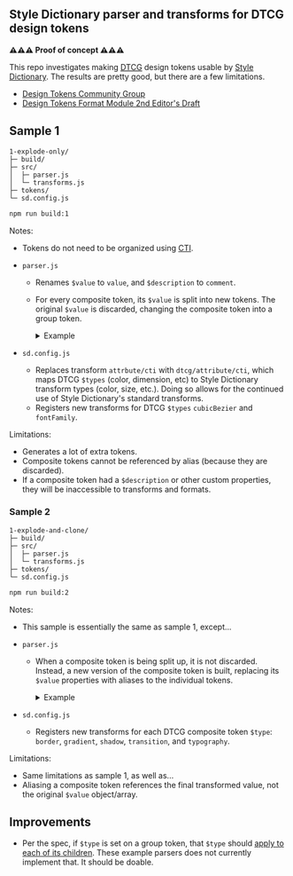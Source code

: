 ## Style Dictionary parser and transforms for DTCG design tokens

**⚠️⚠️⚠️ Proof of concept ⚠️⚠️⚠️**

This repo investigates making <abbr title="Design Tokens Community Group">[DTCG](https://www.designtokens.org/)</abbr> design tokens usable by [Style Dictionary](https://amzn.github.io/style-dictionary). The results are pretty good, but there are a few limitations.

- [Design Tokens Community Group](https://www.designtokens.org/)
- [Design Tokens Format Module 2nd Editor's Draft](https://second-editors-draft.tr.designtokens.org/format/)

## Sample 1

```text
1-explode-only/
├─ build/
├─ src/
│  ├─ parser.js
│  └─ transforms.js
├─ tokens/
└─ sd.config.js
```

```bash
npm run build:1
```

Notes:

- Tokens do not need to be organized using [CTI](https://amzn.github.io/style-dictionary/#/tokens?id=category-type-item).
- `parser.js`
  <!-- prettier-ignore -->
  - Renames `$value` to `value`, and `$description` to `comment`.
  - For every composite token, its `$value` is split into new tokens. The original `$value` is discarded, changing the composite token into a group token.

    <details><summary>Example</summary>

    ```json
    // Before
    {
      "border": {
        "thin": {
          "$type": "border",
          "value": {
            "width": "1px",
            "color": "black"
          }
        }
      }
    }
    // After
    {
      "border": {
        "thin": {
          "$type": "border",
          "width": { "value": "1px", "$type": "dimension" },
          "color": { "value": "black", "$type": "color" },
        }
      }
    }
    ```

    </details>

- `sd.config.js`
  - Replaces transform `attrbute/cti` with `dtcg/attribute/cti`, which maps DTCG `$types` (color, dimension, etc) to Style Dictionary transform types (color, size, etc.). Doing so allows for the continued use of Style Dictionary's standard transforms.
  - Registers new transforms for DTCG `$types` `cubicBezier` and `fontFamily`.

Limitations:

- Generates a lot of extra tokens.
- Composite tokens cannot be referenced by alias (because they are discarded).
- If a composite token had a `$description` or other custom properties, they will be inaccessible to transforms and formats.

### Sample 2

```text
1-explode-and-clone/
├─ build/
├─ src/
│  ├─ parser.js
│  └─ transforms.js
├─ tokens/
└─ sd.config.js
```

```bash
npm run build:2
```

Notes:

- This sample is essentially the same as sample 1, except...
- `parser.js`
  <!-- prettier-ignore -->
  - When a composite token is being split up, it is not discarded. Instead, a new version of the composite token is built, replacing its `$value` properties with aliases to the individual tokens.

    <details><summary>Example</summary>

    ```json
    // Before
    {
      "border": {
        "thin": {
          "$type": "border",
          "$description": "Thin border",
          "value": {
            "width": "1px",
            "color": "black"
          }
          "extra": "extra"
        }
      }
    }
    // After
    {
      "border": {
        "thin": {
          "width": { "value": "1px", "$type": "dimension" },
          "color": { "value": "black", "$type": "color" },
          "@": {
            "$type": "border",
            "comment": "Thin border",
            "value": {
              "width": { "value": "{border.thin.width}" },
              "color": { "value": "{border.thin.color}" }
            },
            "extra": "extra"
          }
        }
      }
    }
    ```

    </details>

- `sd.config.js`
  - Registers new transforms for each DTCG composite token `$type`: `border`, `gradient`, `shadow`, `transition`, and `typography`.

Limitations:

- Same limitations as sample 1, as well as...
- Aliasing a composite token references the final transformed value, not the original `$value` object/array.

## Improvements

- Per the spec, if `$type` is set on a group token, that `$type` should [apply to each of its children](https://tr.designtokens.org/format/#type-1). These example parsers does not currently implement that. It should be doable.

